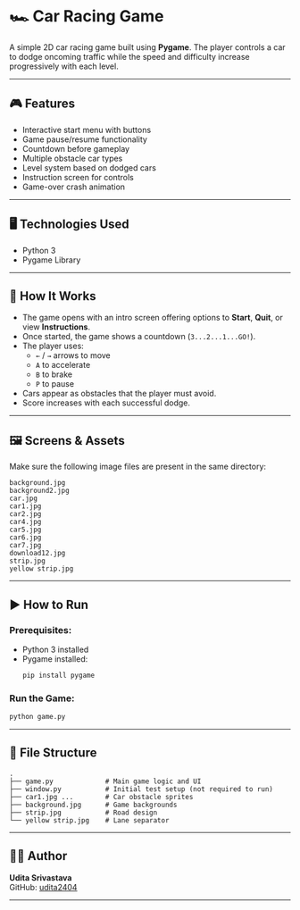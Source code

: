 # 🏎️ Car Racing Game

A simple 2D car racing game built using **Pygame**. The player controls a car to dodge oncoming traffic while the speed and difficulty increase progressively with each level.

---

## 🎮 Features

- Interactive start menu with buttons
- Game pause/resume functionality
- Countdown before gameplay
- Multiple obstacle car types
- Level system based on dodged cars
- Instruction screen for controls
- Game-over crash animation

---

## 🖥️ Technologies Used

- Python 3
- Pygame Library

---

## 🧠 How It Works

- The game opens with an intro screen offering options to **Start**, **Quit**, or view **Instructions**.
- Once started, the game shows a countdown (`3...2...1...GO!`).
- The player uses:
  - `←` / `→` arrows to move
  - `A` to accelerate
  - `B` to brake
  - `P` to pause
- Cars appear as obstacles that the player must avoid.
- Score increases with each successful dodge.

---

## 🖼️ Screens & Assets

Make sure the following image files are present in the same directory:

```
background.jpg
background2.jpg
car.jpg
car1.jpg
car2.jpg
car4.jpg
car5.jpg
car6.jpg
car7.jpg
download12.jpg
strip.jpg
yellow strip.jpg
```

---

## ▶️ How to Run

### Prerequisites:
- Python 3 installed
- Pygame installed:
  ```bash
  pip install pygame
  ```

### Run the Game:
```bash
python game.py
```

---

## 📁 File Structure

```
.
├── game.py             # Main game logic and UI
├── window.py           # Initial test setup (not required to run)
├── car1.jpg ...        # Car obstacle sprites
├── background.jpg      # Game backgrounds
├── strip.jpg           # Road design
└── yellow strip.jpg    # Lane separator
```

---

## 👩‍💻 Author

**Udita Srivastava**  
GitHub: [udita2404](https://github.com/udita2404)

---
